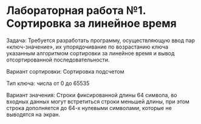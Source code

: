 # Лабораторная работа №1. Сортировка за линейное время

Задача: Требуется разработать программу, осуществляющую ввод пар «ключ-значение»,
их упорядочивание по возрастанию ключа указанным алгоритмом сортировки за линейное время и вывод отсортированной последовательности.

Вариант сортировки: Сортировка подсчетом

Тип ключа: числа от 0 до 65535

Вариант значения: Строки фиксированной длины 64 символа, во входных данных могут встретиться строки меньшей длины, при этом строка дополняется до 64-х
нулевыми символами, которые не выводятся на экран.
